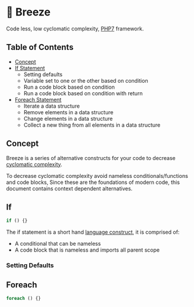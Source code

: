 # 🍃 Breeze
Code less, low cyclomatic complexity, [PHP7](http://php.net/) framework.

## Table of Contents
* [Concept](#Concept)
* [If Statement](#if)
  * Setting defaults
  * Variable set to one or the other based on condition
  * Run a code block based on condition
  * Run a code block based on condition with return
* [Foreach Statement](#foreach)
  * Iterate a data structure
  * Remove elements in a data structure
  * Change elements in a data structure 
  * Collect a new thing from all elements in a data structure

## Concept

Breeze is a series of alternative constructs for your code to decrease [cyclomatic complexity](https://en.wikipedia.org/wiki/Cyclomatic_complexity). 

To decrease cyclomatic complexity avoid nameless conditionals/functions and code blocks,
Since these are the foundations of modern code, this document contains context dependent alternatives.

## If
```php
if () {}
```
The if statement is a short hand [language construct](https://en.wikipedia.org/wiki/Language_construct), it is comprised of:
  * A conditional that can be nameless
  * A code block that is nameless and imports all parent scope
  
### Setting Defaults

## Foreach
```php
foreach () {}
```
